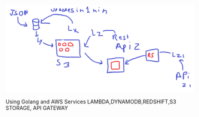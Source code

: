 
<img src="/didwhat.png" alt="My cool logo"/>

Using Golang and AWS Services LAMBDA,DYNAMODB,REDSHIFT,S3 STORAGE, API GATEWAY
